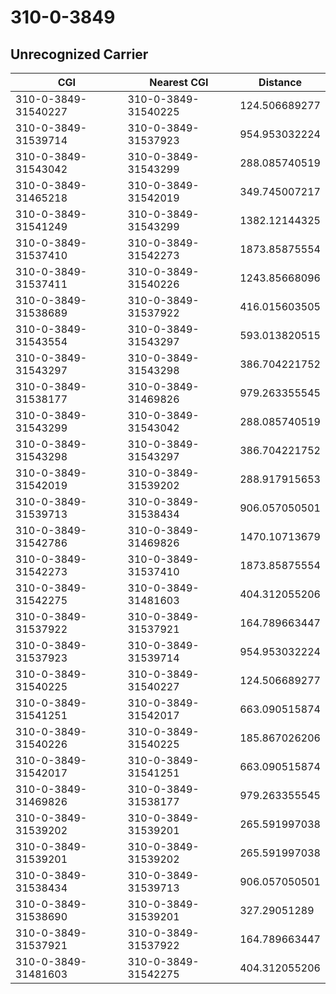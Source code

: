 # 310-0-3849
## Unrecognized Carrier


| CGI | Nearest CGI | Distance |
|-----|-------------|----------|
| 310-0-3849-31540227 | 310-0-3849-31540225 | 124.506689277 |
| 310-0-3849-31539714 | 310-0-3849-31537923 | 954.953032224 |
| 310-0-3849-31543042 | 310-0-3849-31543299 | 288.085740519 |
| 310-0-3849-31465218 | 310-0-3849-31542019 | 349.745007217 |
| 310-0-3849-31541249 | 310-0-3849-31543299 | 1382.12144325 |
| 310-0-3849-31537410 | 310-0-3849-31542273 | 1873.85875554 |
| 310-0-3849-31537411 | 310-0-3849-31540226 | 1243.85668096 |
| 310-0-3849-31538689 | 310-0-3849-31537922 | 416.015603505 |
| 310-0-3849-31543554 | 310-0-3849-31543297 | 593.013820515 |
| 310-0-3849-31543297 | 310-0-3849-31543298 | 386.704221752 |
| 310-0-3849-31538177 | 310-0-3849-31469826 | 979.263355545 |
| 310-0-3849-31543299 | 310-0-3849-31543042 | 288.085740519 |
| 310-0-3849-31543298 | 310-0-3849-31543297 | 386.704221752 |
| 310-0-3849-31542019 | 310-0-3849-31539202 | 288.917915653 |
| 310-0-3849-31539713 | 310-0-3849-31538434 | 906.057050501 |
| 310-0-3849-31542786 | 310-0-3849-31469826 | 1470.10713679 |
| 310-0-3849-31542273 | 310-0-3849-31537410 | 1873.85875554 |
| 310-0-3849-31542275 | 310-0-3849-31481603 | 404.312055206 |
| 310-0-3849-31537922 | 310-0-3849-31537921 | 164.789663447 |
| 310-0-3849-31537923 | 310-0-3849-31539714 | 954.953032224 |
| 310-0-3849-31540225 | 310-0-3849-31540227 | 124.506689277 |
| 310-0-3849-31541251 | 310-0-3849-31542017 | 663.090515874 |
| 310-0-3849-31540226 | 310-0-3849-31540225 | 185.867026206 |
| 310-0-3849-31542017 | 310-0-3849-31541251 | 663.090515874 |
| 310-0-3849-31469826 | 310-0-3849-31538177 | 979.263355545 |
| 310-0-3849-31539202 | 310-0-3849-31539201 | 265.591997038 |
| 310-0-3849-31539201 | 310-0-3849-31539202 | 265.591997038 |
| 310-0-3849-31538434 | 310-0-3849-31539713 | 906.057050501 |
| 310-0-3849-31538690 | 310-0-3849-31539201 | 327.29051289 |
| 310-0-3849-31537921 | 310-0-3849-31537922 | 164.789663447 |
| 310-0-3849-31481603 | 310-0-3849-31542275 | 404.312055206 |
